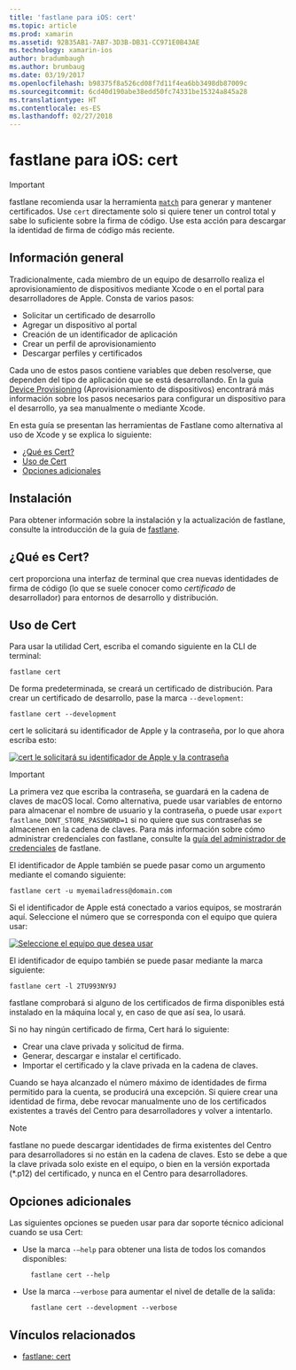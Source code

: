 ```yaml
---
title: 'fastlane para iOS: cert'
ms.topic: article
ms.prod: xamarin
ms.assetid: 92B35AB1-7AB7-3D3B-DB31-CC971E0B43AE
ms.technology: xamarin-ios
author: bradumbaugh
ms.author: brumbaug
ms.date: 03/19/2017
ms.openlocfilehash: b98375f8a526cd08f7d11f4ea6bb3498db87009c
ms.sourcegitcommit: 6cd40d190abe38edd50fc74331be15324a845a28
ms.translationtype: HT
ms.contentlocale: es-ES
ms.lasthandoff: 02/27/2018
---
```

# <a name="fastlane-for-ios--cert"></a>fastlane para iOS: cert

> [!IMPORTANT]
> fastlane recomienda usar la herramienta [`match`](~/ios/deploy-test/provisioning/fastlane/match.md) para generar y mantener certificados. Use `cert` directamente solo si quiere tener un control total y sabe lo suficiente sobre la firma de código. Use esta acción para descargar la identidad de firma de código más reciente.

## <a name="overview"></a>Información general

Tradicionalmente, cada miembro de un equipo de desarrollo realiza el aprovisionamiento de dispositivos mediante Xcode o en el portal para desarrolladores de Apple. Consta de varios pasos:

- Solicitar un certificado de desarrollo
- Agregar un dispositivo al portal
- Creación de un identificador de aplicación
- Crear un perfil de aprovisionamiento
- Descargar perfiles y certificados

Cada uno de estos pasos contiene variables que deben resolverse, que dependen del tipo de aplicación que se está desarrollando. En la guía [Device Provisioning](~/ios/get-started/installation/device-provisioning/index.md) (Aprovisionamiento de dispositivos) encontrará más información sobre los pasos necesarios para configurar un dispositivo para el desarrollo, ya sea manualmente o mediante Xcode.

En esta guía se presentan las herramientas de Fastlane como alternativa al uso de Xcode y se explica lo siguiente:

- [¿Qué es Cert?](#whatiscert)
- [Uso de Cert](#using)
- [Opciones adicionales](#options)

## <a name="installation"></a>Instalación

Para obtener información sobre la instalación y la actualización de fastlane, consulte la introducción de la guía de [fastlane](~/ios/deploy-test/provisioning/fastlane/index.md#Installation).

<a name="whatiscert" />

## <a name="what-is-cert"></a>¿Qué es Cert?

cert proporciona una interfaz de terminal que crea nuevas identidades de firma de código (lo que se suele conocer como _certificado_ de desarrollador) para entornos de desarrollo y distribución.

<a name="using" />

## <a name="using-cert"></a>Uso de Cert

Para usar la utilidad Cert, escriba el comando siguiente en la CLI de terminal:

    fastlane cert

De forma predeterminada, se creará un certificado de distribución. Para crear un certificado de desarrollo, pase la marca `--development`:

    fastlane cert --development

cert le solicitará su identificador de Apple y la contraseña, por lo que ahora escriba esto:

[ ![](cert-images/fastlane-image1.png "cert le solicitará su identificador de Apple y la contraseña")](cert-images/fastlane-image1.png)

> [!IMPORTANT]
> La primera vez que escriba la contraseña, se guardará en la cadena de claves de macOS local. Como alternativa, puede usar variables de entorno para almacenar el nombre de usuario y la contraseña, o puede usar `export fastlane_DONT_STORE_PASSWORD=1` si no quiere que sus contraseñas se almacenen en la cadena de claves. Para más información sobre cómo administrar credenciales con fastlane, consulte la [guía del administrador de credenciales](https://github.com/fastlane/fastlane/blob/master/credentials_manager/README.md) de fastlane.

El identificador de Apple también se puede pasar como un argumento mediante el comando siguiente:

    fastlane cert -u myemailadress@domain.com

Si el identificador de Apple está conectado a varios equipos, se mostrarán aquí. Seleccione el número que se corresponda con el equipo que quiera usar:

[ ![](cert-images/fastlane-image2.png "Seleccione el equipo que desea usar")](cert-images/fastlane-image2.png)

El identificador de equipo también se puede pasar mediante la marca siguiente:

    fastlane cert -l 2TU993NY9J

fastlane comprobará si alguno de los certificados de firma disponibles está instalado en la máquina local y, en caso de que así sea, lo usará.

Si no hay ningún certificado de firma, Cert hará lo siguiente:

- Crear una clave privada y solicitud de firma.
- Generar, descargar e instalar el certificado.
- Importar el certificado y la clave privada en la cadena de claves.

Cuando se haya alcanzado el número máximo de identidades de firma permitido para la cuenta, se producirá una excepción. Si quiere crear una identidad de firma, debe revocar manualmente uno de los certificados existentes a través del Centro para desarrolladores y volver a intentarlo.

> [!NOTE]
> fastlane no puede descargar identidades de firma existentes del Centro para desarrolladores si no están en la cadena de claves. Esto se debe a que la clave privada solo existe en el equipo, o bien en la versión exportada (*.p12) del certificado, y nunca en el Centro para desarrolladores.

<a name="options" />

## <a name="additional-options"></a>Opciones adicionales

Las siguientes opciones se pueden usar para dar soporte técnico adicional cuando se usa Cert:

- Use la marca `-–help` para obtener una lista de todos los comandos disponibles:

        fastlane cert --help

- Use la marca `-–verbose` para aumentar el nivel de detalle de la salida:

        fastlane cert --development --verbose


## <a name="related-links"></a>Vínculos relacionados

- [fastlane: cert](https://github.com/fastlane/fastlane/blob/master/cert/README.md)
